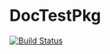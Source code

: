 # DocTestPkg


[![Build Status](https://travis-ci.org/JaredCrean2/DocTestPkg.jl.svg?branch=master)](https://travis-ci.org/JaredCrean2/DocTestPkg.jl)
